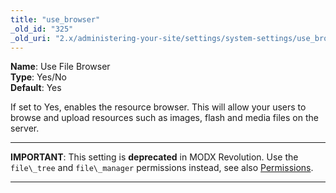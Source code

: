 ```yaml
---
title: "use_browser"
_old_id: "325"
_old_uri: "2.x/administering-your-site/settings/system-settings/use_browser"
---
```


**Name**: Use File Browser  
**Type**: Yes/No  
**Default**: Yes  

If set to Yes, enables the resource browser. This will allow your users to browse and upload resources such as images, flash and media files on the server.

---

**IMPORTANT**: This setting is **deprecated** in MODX Revolution. Use the `file\_tree` and `file\_manager` permissions instead, see also [Permissions](building-sites/client-proofing/security/policies/permissions "Permissions").

---